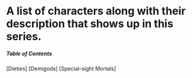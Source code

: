 # A list of characters along with their description that shows up in this series.
##### Table of Contents
[Dieties]
[Demigods]
[Special-sight Mortals]
